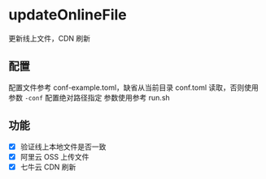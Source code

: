 # updateOnlineFile
更新线上文件，CDN 刷新

## 配置
配置文件参考 conf-example.toml，缺省从当前目录 conf.toml 读取，否则使用参数 `-conf` 配置绝对路径指定 
参数使用参考 run.sh

## 功能
 - [x] 验证线上本地文件是否一致
 - [x] 阿里云 OSS 上传文件
 - [x] 七牛云 CDN 刷新

